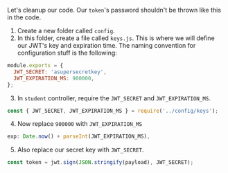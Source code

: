 Let's cleanup our code. Our `token`'s password shouldn't be thrown like this in the code.

1. Create a new folder called `config`.
2. In this folder, create a file called `keys.js`. This is where we will define our JWT's key and expiration time. The naming convention for configuration stuff is the following:

```js
module.exports = {
  JWT_SECRET: 'asupersecretkey',
  JWT_EXPIRATION_MS: 900000,
};
```

3. In `student` controller, require the `JWT_SECRET` and `JWT_EXPIRATION_MS`.

```js
const { JWT_SECRET, JWT_EXPIRATION_MS } = require('../config/keys');
```

4. Now replace `900000` with `JWT_EXPIRATION_MS`

```js
exp: Date.now() + parseInt(JWT_EXPIRATION_MS),
```

5. Also replace our secret key with `JWT_SECRET`.

```js
const token = jwt.sign(JSON.stringify(payload), JWT_SECRET);
```
